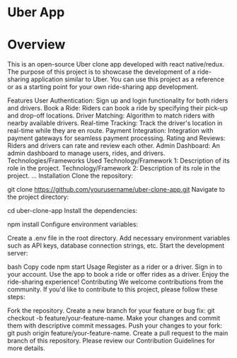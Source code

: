 # Uber App


# Overview
This is an open-source Uber clone app developed with react native/redux. The purpose of this project is to showcase the development of a ride-sharing application similar to Uber. You can use this project as a reference or as a starting point for your own ride-sharing app development.

Features
User Authentication: Sign up and login functionality for both riders and drivers.
Book a Ride: Riders can book a ride by specifying their pick-up and drop-off locations.
Driver Matching: Algorithm to match riders with nearby available drivers.
Real-time Tracking: Track the driver's location in real-time while they are en route.
Payment Integration: Integration with payment gateways for seamless payment processing.
Rating and Reviews: Riders and drivers can rate and review each other.
Admin Dashboard: An admin dashboard to manage users, rides, and drivers.
Technologies/Frameworks Used
Technology/Framework 1: Description of its role in the project.
Technology/Framework 2: Description of its role in the project.
...
Installation
Clone the repository:



git clone https://github.com/yourusername/uber-clone-app.git
Navigate to the project directory:



cd uber-clone-app
Install the dependencies:


npm install
Configure environment variables:

Create a .env file in the root directory.
Add necessary environment variables such as API keys, database connection strings, etc.
Start the development server:

bash
Copy code
npm start
Usage
Register as a rider or a driver.
Sign in to your account.
Use the app to book a ride or offer rides as a driver.
Enjoy the ride-sharing experience!
Contributing
We welcome contributions from the community. If you'd like to contribute to this project, please follow these steps:

Fork the repository.
Create a new branch for your feature or bug fix: git checkout -b feature/your-feature-name.
Make your changes and commit them with descriptive commit messages.
Push your changes to your fork: git push origin feature/your-feature-name.
Create a pull request to the main branch of this repository.
Please review our Contribution Guidelines for more details.

